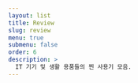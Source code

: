 ```yaml
---
layout: list
title: Review
slug: review
menu: true
submenu: false
order: 6
description: >
  IT 기기 및 생활 용품들의 찐 사용기 모음.
---
```

